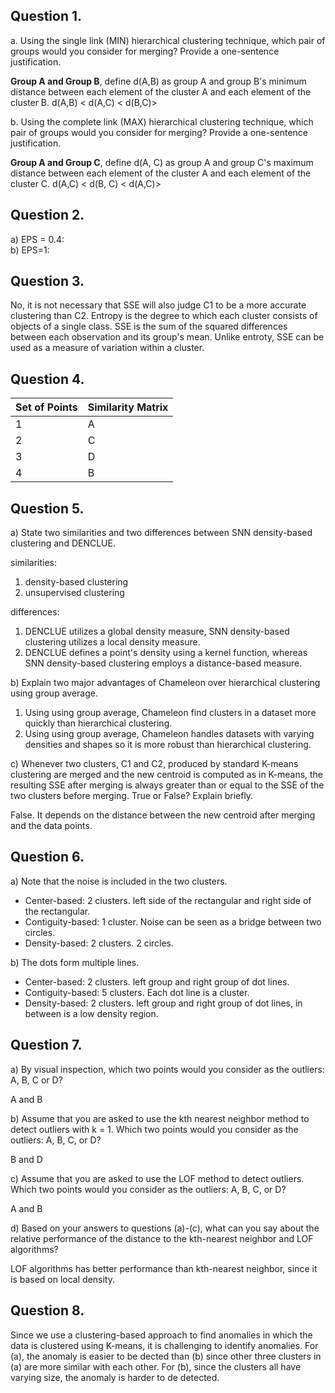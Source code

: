 ## Question 1.
a. Using the single link (MIN) hierarchical clustering technique, which pair of groups would you 
consider for merging? Provide a one-sentence justification. 

**Group A and Group B**,  define d(A,B) as group A and group B's minimum distance between each element of the cluster A and each element of the cluster B. d(A,B) < d(A,C) < d(B,C)>

b. Using the complete link (MAX) hierarchical clustering technique, which pair of groups would you consider for merging? Provide a one-sentence justification.  

**Group A and Group C**, define d(A, C) as group A and group C's maximum distance between each element of the cluster A and each element of the cluster C. d(A,C) < d(B, C) < d(A,C)>

## Question 2.
a) EPS = 0.4:  
b) EPS=1:  
## Question 3.
No, it is not necessary that SSE will also judge C1 to be a more accurate clustering than C2. Entropy is the degree to which each cluster consists of objects of a single class. SSE is the sum of the squared differences between each observation and its group's mean. Unlike entroty, SSE can be used as a measure of variation within a cluster. 
## Question 4. 

| Set of Points  | Similarity Matrix |
|----------------|-------------------|
| 1              |           A       |
| 2              |     C             |
| 3              |         D         |
| 4              |       B           |
## Question 5.
a) State two similarities and two differences between SNN density-based clustering and DENCLUE. 

similarities:
1. density-based clustering
2. unsupervised clustering

differences:
1.  DENCLUE utilizes a global density measure, SNN density-based clustering utilizes a local density measure.
2.  DENCLUE defines a point's density using a kernel function, whereas SNN density-based clustering employs a distance-based measure.
 
b) Explain two major advantages of Chameleon over hierarchical clustering using group average. 

1. Using using group average, Chameleon find clusters in a dataset more quickly than hierarchical clustering. 
2. Using using group average, Chameleon handles datasets with varying densities and shapes so it is more robust than hierarchical clustering. 
 
c) Whenever two clusters, C1 and C2, produced by standard K-means clustering are merged and the new 
centroid is computed as in K-means, the resulting SSE after merging is always greater than or equal 
to the SSE of the two clusters before merging. True or False? Explain briefly. 

False. It depends on the distance between the new centroid after merging and the data points. 

## Question 6.
a) Note that the noise is included in the two clusters. 

* Center-based: 2 clusters. left side of the rectangular and right side of the rectangular. 
* Contiguity-based: 1 cluster. Noise can be seen as a bridge between two circles. 
* Density-based: 2 clusters. 2 circles. 
 
b) The dots form multiple lines. 

* Center-based: 2 clusters. left group and right group of dot lines. 
* Contiguity-based: 5 clusters. Each dot line is a cluster.
* Density-based:  2 clusters. left group and right group of dot lines, in between is a low density region. 

## Question 7.
a)  By visual inspection, which two points would you consider as the outliers: A, B, C or D?  

A and B
 
b)  Assume that you are asked to use the kth nearest neighbor method to detect outliers with k = 1. Which 
two points would you consider as the outliers: A, B, C, or D?

B and D

c)  Assume that you are asked to use the LOF method to detect outliers. Which two points would you 
consider as the outliers: A, B, C, or D? 

A and B

d)  Based on your answers to questions (a)-(c), what can you say about the relative performance of the 
distance to the kth-nearest neighbor and LOF algorithms? 


LOF algorithms has better performance than kth-nearest neighbor, since it is based on local density. 

## Question 8.
Since we use a clustering-based approach to find anomalies in which the data is clustered using K-means, it is challenging to identify anomalies. For (a), the anomaly is easier to be dected than (b) since other three clusters in (a) are more similar with each other. For (b), since the clusters all have varying size, the anomaly is harder to de detected. 